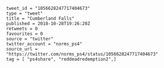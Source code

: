 ```
tweet_id = "1056628247717404673"
type = "tweet"
title = "Cumberland Falls"
published = 2018-10-28T19:26:20Z
retweets = 0
favourites = 0
source = "twitter"
twitter_account = "norms_ps4"
source_url = "https://twitter.com/norms_ps4/status/1056628247717404673"
tag = [ "ps4share", "reddeadredemption2",]
```

<p class='image'><img src='https://mnf.m17s.net/2018/10/28/DqnlygHXcAAqL8n.jpg' alt=''></p>

